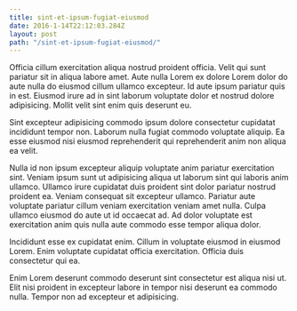```yaml
---
title: sint-et-ipsum-fugiat-eiusmod
date: 2016-1-14T22:12:03.284Z
layout: post
path: "/sint-et-ipsum-fugiat-eiusmod/"
---
```


Officia cillum exercitation aliqua nostrud proident officia. Velit qui sunt pariatur sit in aliqua labore amet. Aute nulla Lorem ex dolore Lorem dolor do aute nulla do eiusmod cillum ullamco excepteur. Id aute ipsum pariatur quis in est. Eiusmod irure ad in sint laborum voluptate dolor et nostrud dolore adipisicing. Mollit velit sint enim quis deserunt eu.

Sint excepteur adipisicing commodo ipsum dolore consectetur cupidatat incididunt tempor non. Laborum nulla fugiat commodo voluptate aliquip. Ea esse eiusmod nisi eiusmod reprehenderit qui reprehenderit anim non aliqua ea velit.

Nulla id non ipsum excepteur aliquip voluptate anim pariatur exercitation sint. Veniam ipsum sunt ut adipisicing aliqua ut laborum sint qui laboris anim ullamco. Ullamco irure cupidatat duis proident sint dolor pariatur nostrud proident ea. Veniam consequat sit excepteur ullamco. Pariatur aute voluptate pariatur cillum veniam exercitation veniam amet nulla. Culpa ullamco eiusmod do aute ut id occaecat ad. Ad dolor voluptate est exercitation anim quis nulla aute commodo esse tempor aliqua dolor.

Incididunt esse ex cupidatat enim. Cillum in voluptate eiusmod in eiusmod Lorem. Enim voluptate cupidatat officia exercitation. Officia duis consectetur qui ea.

Enim Lorem deserunt commodo deserunt sint consectetur est aliqua nisi ut. Elit nisi proident in excepteur labore in tempor nisi deserunt ea commodo nulla. Tempor non ad excepteur et adipisicing.